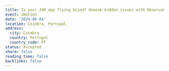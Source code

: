 ```yaml
---
title: Is your JVM app flying blind? Unmask hidden issues with Observability superpowers!
event: JNation
date: '2024-06-04'
location: Coimbra, Portugal
address:
  city: Coimbra
  country: Portugal
  country_code: PT
status: Accepted
share: false
reading_time: false
backlinks: false
---
```

